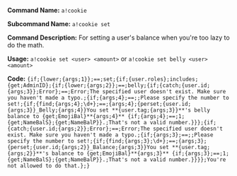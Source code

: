**Command Name:** `a!cookie`

**Subcommand Name:** `a!cookie set`

**Command Description:**
For setting a user's balance when you're too lazy to do the math.

**Usage:**
`a!cookie set <user> <amount>` or `a!cookie set belly <user> <amount>`


**Code:**
```{if;{lower;{args;1}};==;set;{if;{user.roles};includes;{get;AdminID};{if;{lower;{args;2}};==;belly;{if;{catch;{user.id;{args;3}};Error};==;Error;The specified user doesn't exist. Make sure you haven't made a typo.;{if;{args;4};==;;Please specify the number to set!;{if;{find;{args;4};\d+};==;{args;4};{perset;{user.id;{args;3}}_Belly;{args;4}}You set **{user.tag;{args;3}}**'s belly balance to {get;EmojiBal}**{args;4}** {if;{args;4};==;1;{get;NameBalS};{get;NameBalP}}.;That's not a valid number.}}};{if;{catch;{user.id;{args;2}};Error};==;Error;The specified user doesn't exist. Make sure you haven't made a typo.;{if;{args;3};==;;Please specify the number to set!;{if;{find;{args;3};\d+};==;{args;3};{perset;{user.id;{args;2}}_Balance;{args;3}}You set **{user.tag;{args;2}}**'s balance to {get;EmojiBal}**{args;3}** {if;{args;3};==;1;{get;NameBalS};{get;NameBalP}}.;That's not a valid number.}}}};You're not allowed to do that.};}```
